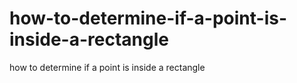 # how-to-determine-if-a-point-is-inside-a-rectangle
how to determine if a point is inside a rectangle
